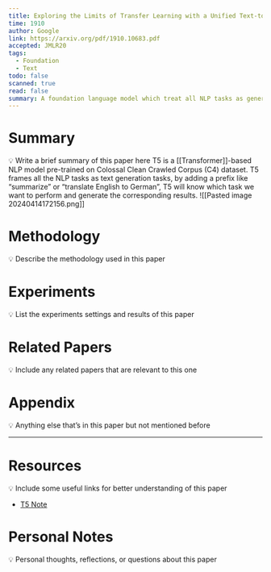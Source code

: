 ```yaml
---
title: Exploring the Limits of Transfer Learning with a Unified Text-to-Text Transformer
time: 1910
author: Google
link: https://arxiv.org/pdf/1910.10683.pdf
accepted: JMLR20
tags:
  - Foundation
  - Text
todo: false
scanned: true
read: false
summary: A foundation language model which treat all NLP tasks as generation task with a prefix
---
```

# Summary
💡 Write a brief summary of this paper here
T5 is a [[Transformer]]-based NLP model pre-trained on Colossal Clean Crawled Corpus (C4) dataset. 
T5 frames all the NLP tasks as text generation tasks, by adding a prefix like “summarize” or “translate English to German”, T5 will know which task we want to perform and generate the corresponding results.
![[Pasted image 20240414172156.png]]
# Methodology
💡 Describe the methodology used in this paper

# Experiments
💡 List the experiments settings and results of this paper

# Related Papers
💡 Include any related papers that are relevant to this one

# Appendix
💡 Anything else that’s in this paper but not mentioned before

---
# Resources
💡 Include some useful links for better understanding of this paper
- [T5 Note](https://hackmd.io/@_E6GATP9Sz2h9WVqOqMDbg/S1kFz_Xrc)

# Personal Notes
💡 Personal thoughts, reflections, or questions about this paper